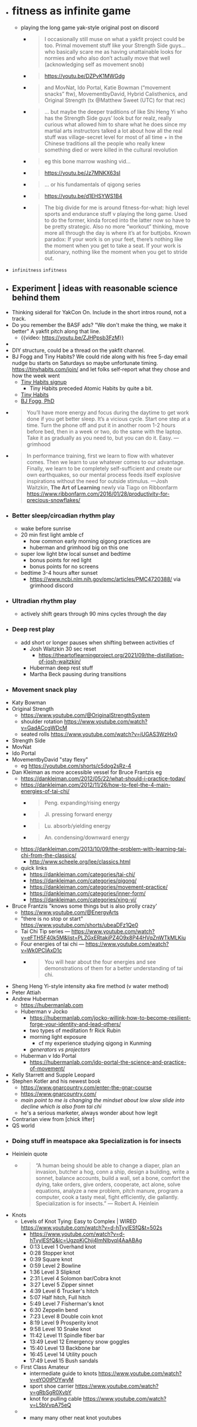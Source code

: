 - # fitness as infinite game 
    - playing the long game yak-style original post on discord
        - > I occasionally still muse on what a yakfit project could be too. Primal movement stuff like your Strength Side guys… who basically scare me as having unattainable looks for normies and who also don’t actually move that well (acknowledging self as movement snob)
        - > https://youtu.be/DZPvK1MWGdg
        - > and MovNat, Ido Portal, Katie Bowman (“movement snacks” ftw), MovementbyDavid, Hybrid Calisthenics, and Original Strength (tx @Matthew Sweet (UTC) for that rec)
        - > … but maybe the deeper traditions of like Shi Heng Yi who has the Strength Side guys’ look but for realz, really curious what allowed him to share what he does since my martial arts instructors talked a lot about how all the real stuff was village-secret level for most of all time + in the Chinese traditions all the people who really knew something died or were killed in the cultural revolution 
        - > eg this bone marrow washing vid…
        - > https://youtu.be/Jz7MNKX63sI
        - >  ... or his fundamentals of qigong series
        - > https://youtu.be/d1EHSYWS1B4
        - > The big divide for me is around fitness-for-what: high level sports and endurance stuff v playing the long game. Used to do the former, kinda forced into the latter now so have to be pretty strategic. Also no more “workout” thinking, move more all through the day is where it’s at for buttjobs. Known paradox: If your work is on your feet, there’s nothing like the moment when you get to take a seat. If your work is stationary, nothing like the moment when you get to stride out. 
- `infinitness` `infitness`
- ## Experiment | ideas with reasonable science behind them
- Thinking siderail for YakCon On. Include in the short intros round, not a track. 
- Do you remember the BASF ads? "We don't make the thing, we make it better" A yakfit pitch along that line. 
    - {{video: https://youtu.be/ZJHPpsb3FzM}}
- 
- DIY structure, could be a thread on the yakfit channel. 
- BJ Fogg and Tiny Habits? We could ride along with his free 5-day email nudge bu starts on Saturdays so maybe unfortunate timing.
https://tinyhabits.com/join/
and let folks self-report what they chose and how the week went
    - [Tiny Habits signup](https://tinyhabits.com/join/)
        - Tiny Habits preceded Atomic Habits by quite a bit.
    - [Tiny Habits](https://tinyhabits.com/)
    - [BJ Fogg, PhD](https://tinyhabits.com/author/bjadmin/)
- > You’ll have more energy and focus during the daytime to get work done if you get better sleep. It’s a vicious cycle. Start one step at a time. Turn the phone off and put it in another room 1-2 hours before bed, then in a week or two, do the same with the laptop. Take it as gradually as you need to, but you can do it. Easy. —grimhood
- > In performance training, first we learn to flow with whatever comes. Then we learn to use whatever comes to our advantage. Finally, we learn to be completely self-sufficient and create our own earthquakes, so our mental process feeds itself explosive inspirations without the need for outside stimulus. 
—Josh Waitzkin, __The Art of Learning__ 
newly via Tiago on Ribbonfarm https://www.ribbonfarm.com/2016/01/28/productivity-for-precious-snowflakes/
- ### Better sleep/circadian rhythm play
    - wake before sunrise
    - 20 min first light amble cf
        - how common early morning qigong practices are
        - huberman and grimhood big on this one
    - super low light btw local sunset and bedtime
        - bonus points for red light
        - bonus points for no screens
    - bedtime 3-4 hours after sunset 
        - https://www.ncbi.nlm.nih.gov/pmc/articles/PMC4720388/ via grimhood discord
- ### Ultradian rhythm play
    - actively shift gears through 90 mins cycles through the day
- ### Deep rest play
    - add short or longer pauses when shifting between activities cf
        - Josh Waitzkin 30 sec reset
            - https://theartoflearningproject.org/2021/09/the-distillation-of-josh-waitzkin/
        - Huberman deep rest stuff
        - Martha Beck pausing during transitions
- ### Movement snack play
- Katy Bowman
- Original Strength
    - https://www.youtube.com/@OriginalStrengthSystem
    - shoulder rotation https://www.youtube.com/watch?v=GadACcgWDcM
    - seated rolls https://www.youtube.com/watch?v=iUGAS3WzHx0 
- Strength Side
- MovNat
- Ido Portal
- MovementbyDavid "stay flexy"
    - eg https://youtube.com/shorts/c5dog2sRz-4
- Dan Kleiman as more accessible vessel for Bruce Frantzis eg
    - https://dankleiman.com/2012/05/22/what-should-i-practice-today/
    - https://dankleiman.com/2012/11/26/how-to-feel-the-4-main-energies-of-tai-chi/
        - > Peng. expanding/rising energy
        - > Ji. pressing forward energy
        - > Lu. absorb/yielding energy
        - > An. condensing/downward energy
    - https://dankleiman.com/2013/10/09/the-problem-with-learning-tai-chi-from-the-classics/
        - http://www.scheele.org/lee/classics.html
    - quick links
        - https://dankleiman.com/categories/tai-chi/
        - https://dankleiman.com/categories/qigong/
        - https://dankleiman.com/categories/movement-practice/
        - https://dankleiman.com/categories/inner-form/
        - https://dankleiman.com/categories/xing-yi/
- Bruce Frantzis "knows some things but is also prolly crazy'
    - https://www.youtube.com/@EnergyArts
    - "there is no stop or start" https://www.youtube.com/shorts/ubeaDFz1Qe0
    - Tai Chi Tip series — https://www.youtube.com/watch?v=eFTH5F40k5M&list=PLZGxERtakiPZ4O9x8P44HVqZnWTkMLKiu
    - Four energies of tai chi — https://www.youtube.com/watch?v=Wk0PCIAxD1c
        - > You will hear about the four energies and see demonstrations of them for a better understanding of tai chi.
- Sheng Heng Yi-style intensity aka fire method (v water method)
- Peter Attiah
- Andrew Huberman
    - https://hubermanlab.com
    - Huberman v Jocko
        - https://hubermanlab.com/jocko-willink-how-to-become-resilient-forge-your-identity-and-lead-others/
        - two types of meditation fr Rick Rubin
        - morning light exposure 
            - cf my experience studying qigong in Kunming
        - _generators vs projectors_
    - Huberman v Ido Portal 
        - https://hubermanlab.com/ido-portal-the-science-and-practice-of-movement/ 
- Kelly Starrett and Supple Leopard
- Stephen Kotler and his newest book
    - https://www.gnarcountry.com/enter-the-gnar-course
    - https://www.gnarcountry.com/
    - _main point to me is changing the mindset about low slow slide into decline which is also from tai chi_
    - he's a serious marketer, always wonder about how legit
- Contrarian view from [chick lifter]
- QS world
- ### Doing stuff in meatspace aka Specialization is for insects
- Heinlein quote
    - > “A human being should be able to change a diaper, plan an invasion, butcher a hog, conn a ship, design a building, write a sonnet, balance accounts, build a wall, set a bone, comfort the dying, take orders, give orders, cooperate, act alone, solve equations, analyze a new problem, pitch manure, program a computer, cook a tasty meal, fight efficiently, die gallantly. Specialization is for insects.” ― Robert A. Heinlein
- Knots
    - Levels of Knot Tying: Easy to Complex | WIRED https://www.youtube.com/watch?v=d-hTvyIESfQ&t=502s
        - https://www.youtube.com/watch?v=d-hTvyIESfQ&lc=UgzpKjChji4lmNlbyql4AaABAg
        - 0:13 Level 1 Overhand knot
        - 0:28 Stopper knot
        - 0:39 Square knot
        - 0:59 Level 2 Bowline
        - 1:36 Level 3 Slipknot
        - 2:31 Level 4 Solomon bar/Cobra knot
        - 3:27 Level 5 Zipper sinnet
        - 4:39 Level 6 Trucker's hitch
        - 5:07 Half hitch, Full hitch
        - 5:49 Level 7 Fisherman's knot
        - 6:30 Zeppelin bend
        - 7:23 Level 8 Double coin knot
        - 8:19 Level 9 Prosperity knot
        - 9:58 Level 10 Snake knot
        - 11:42 Level 11 Spindle fiber bar
        - 13:49 Level 12 Emergency snow goggles
        - 15:40 Level 13 Backbone bar
        - 16:45 Level 14 Utility pouch
        - 17:49 Level 15 Bush sandals 
    - First Class Amateur
        - intermediate guide to knots https://www.youtube.com/watch?v=eYO0tPOYwyM
        - sport shoe carrier https://www.youtube.com/watch?v=gRbSgR0XvbY
        - knot for pulling cable https://www.youtube.com/watch?v=L5bVvpA75eQ
    - + many many other neat knot youtubes
